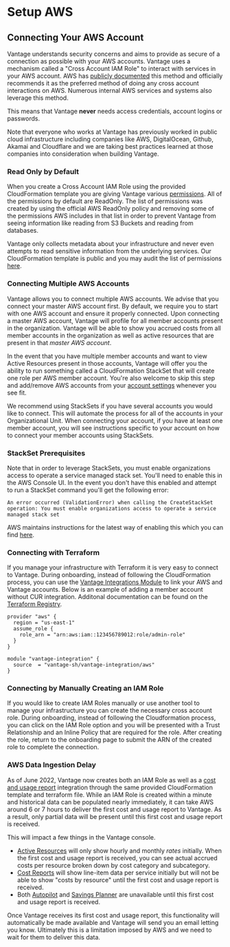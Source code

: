 # Setup AWS

## Connecting Your AWS Account

Vantage understands security concerns and aims to provide as secure of a connection as possible with your AWS accounts. Vantage uses a mechanism called a "Cross Account IAM Role" to interact with services in your AWS account. AWS has [publicly documented](https://aws.amazon.com/blogs/apn/securely-accessing-customer-aws-accounts-with-cross-account-iam-roles/) this method and officially recommends it as the preferred method of doing any cross account interactions on AWS. Numerous internal AWS services and systems also leverage this method.

This means that Vantage **never** needs access credentials, account logins or passwords.

Note that everyone who works at Vantage has previously worked in public cloud infrastructure including companies like AWS, DigitalOcean, Github, Akamai and Cloudflare and we are taking best practices learned at those companies into consideration when building Vantage.

### Read Only by Default

When you create a Cross Account IAM Role using the provided CloudFormation template you are giving Vantage various [permissions](https://docs.vantage.sh/permissions_aws/). All of the permissions by default are ReadOnly. The list of permissions was created by using the official AWS ReadOnly policy and removing some of the permissions AWS includes in that list in order to prevent Vantage from seeing information like reading from S3 Buckets and reading from databases.

Vantage only collects metadata about your infrastructure and never even attempts to read sensitive information from the underlying services. Our CloudFormation template is public and you may audit the list of permissions [here](https://vantage-public.s3.amazonaws.com/vantage-integration-latest.json).

### Connecting Multiple AWS Accounts

Vantage allows you to connect multiple AWS accounts. We advise that you connect your master AWS account first. By default, we require you to start with one AWS account and ensure it properly connected. Upon connecting a master AWS account, Vantage will profile for all member accounts present in the organization. Vantage will be able to show you accrued costs from all member accounts in the organization as well as active resources that are present in that _master AWS account_.

In the event that you have multiple member accounts and want to view Active Resources present in those accounts, Vantage will offer you the ability to run something called a CloudFormation StackSet that will create one role per AWS member account. You're also welcome to skip this step and add/remove AWS accounts from your [account settings](https://console.vantage.sh/settings/workspaces) whenever you see fit.

We recommend using StackSets if you have several accounts you would like to connect. This will automate the process for all of the accounts in your Organizational Unit. When connecting your account, if you have at least one member account, you will see instructions specific to your account on how to connect your member accounts using StackSets.

### StackSet Prerequisites

Note that in order to leverage StackSets, you must enable organizations access to operate a service managed stack set. You'll need to enable this in the AWS Console UI. In the event you don't have this enabled and attempt to run a StackSet command you'll get the following error:

`An error occurred (ValidationError) when calling the CreateStackSet operation: You must enable organizations access to operate a service managed stack set`

AWS maintains instructions for the latest way of enabling this which you can find [here](https://docs.aws.amazon.com/AWSCloudFormation/latest/UserGuide/stacksets-prereqs.html).

### Connecting with Terraform

If you manage your infrastructure with Terraform it is very easy to connect to Vantage. During onboarding, instead of following the CloudFormation process, you can use the [Vantage Integrations Module](https://registry.terraform.io/modules/vantage-sh/vantage-integration/aws/latest) to link your AWS and Vantage accounts. Below is an example of adding a member account without CUR integration. Additonal documentation can be found on the [Terraform Registry](https://registry.terraform.io/modules/vantage-sh/vantage-integration/aws/latest).

```hcl
provider "aws" {
  region = "us-east-1"
  assume_role {
    role_arn = "arn:aws:iam::123456789012:role/admin-role"
  }
}

module "vantage-integration" {
  source  = "vantage-sh/vantage-integration/aws"
}
```

### Connecting by Manually Creating an IAM Role

If you would like to create IAM Roles manually or use another tool to manage your infrastructure you can create the necessary cross account role. During onboarding, instead of following the Cloudformation process, you can click on the IAM Role option and you will be presented with a Trust Relationship and an Inline Policy that are required for the role. After creating the role, return to the onboarding page to submit the ARN of the created role to complete the connection.

### AWS Data Ingestion Delay

As of June 2022, Vantage now creates both an IAM Role as well as a [cost and usage report](https://docs.aws.amazon.com/cur/latest/userguide/cur-create.html) integration through the same provided CloudFormation template and terraform file. While an IAM Role is created within a minute and historical data can be populated nearly immediately, it can take AWS around 6 or 7 hours to deliver the first cost and usage report to Vantage. As a result, only partial data will be present until this first cost and usage report is received.

This will impact a few things in the Vantage console.

- [Active Resources](/active_resources) will only show hourly and monthly _rates_ initially. When the first cost and usage report is received, you can see actual accrued costs per resource broken down by cost category and subcategory.
- [Cost Reports](/cost_reports) will show line-item data per service initially but will not be able to show "costs by resource" until the first cost and usage report is received.
- Both [Autopilot](/autopilot/) and [Savings Planner](/savings_planner/) are unavailable until this first cost and usage report is received.

Once Vantage receives its first cost and usage report, this functionality will automatically be made available and Vantage will send you an email letting you know. Ultimately this is a limitation imposed by AWS and we need to wait for them to deliver this data.
